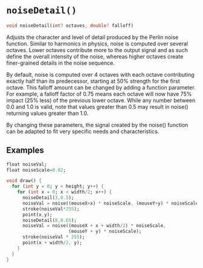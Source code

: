 # `noiseDetail()`

```dart
void noiseDetail(int? octaves, double? falloff)
```

Adjusts the character and level of detail produced by the Perlin noise function. Similar to harmonics in physics, noise is computed over several octaves. Lower octaves contribute more to the output signal and as such define the overall intensity of the noise, whereas higher octaves create finer-grained details in the noise sequence.

By default, noise is computed over 4 octaves with each octave contributing exactly half than its predecessor, starting at 50% strength for the first octave. This falloff amount can be changed by adding a function parameter. For example, a falloff factor of 0.75 means each octave will now have 75% impact (25% less) of the previous lower octave. While any number between 0.0 and 1.0 is valid, note that values greater than 0.5 may result in noise() returning values greater than 1.0.

By changing these parameters, the signal created by the noise() function can be adapted to fit very specific needs and characteristics.

## Examples

```dart
float noiseVal;
float noiseScale=0.02;

void draw() {
  for (int y = 0; y < height; y++) {
    for (int x = 0; x < width/2; x++) {
      noiseDetail(3,0.5);
      noiseVal = noise((mouseX+x) * noiseScale, (mouseY+y) * noiseScale);
      stroke(noiseVal*255);
      point(x,y);
      noiseDetail(8,0.65);
      noiseVal = noise((mouseX + x + width/2) * noiseScale,
                       (mouseY + y) * noiseScale);
      stroke(noiseVal * 255);
      point(x + width/2, y);
    }
  }
}
```
